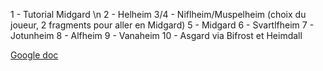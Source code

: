 1 - Tutorial Midgard \n
2 - Helheim
3/4 - Niflheim/Muspelheim (choix du joueur, 2 fragments pour aller en Midgard)
5 - Midgard
6 - Svartlfheim
7 - Jotunheim
8 - Alfheim 
9 - Vanaheim
10 - Asgard via Bifrost et Heimdall

[Google doc](https://docs.google.com/document/d/1IY8LnFVw9SO4qqcI7RhDLPAf2FViP7Jy4olBT3qehi0/edit)
